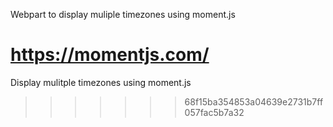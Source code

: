 
Webpart to display muliple timezones using moment.js

https://momentjs.com/
=======
Display mulitple timezones using moment.js
>>>>>>> 68f15ba354853a04639e2731b7ff057fac5b7a32

